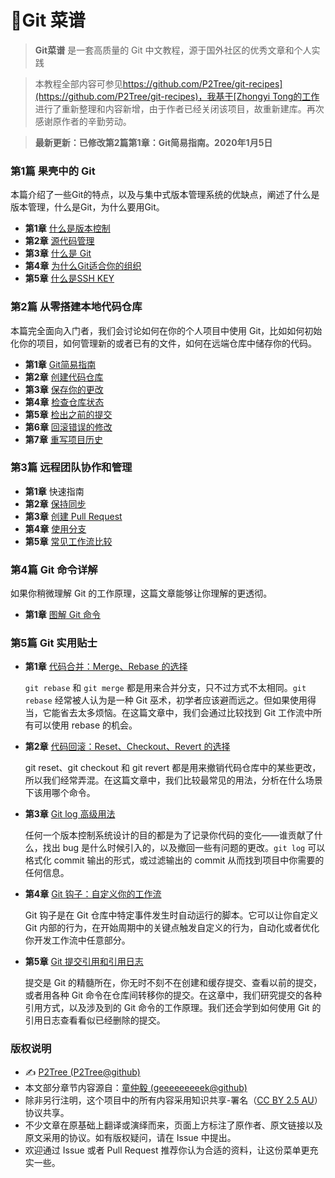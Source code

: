 # 🥡Git 菜谱

> **Git菜谱** 是一套高质量的 Git 中文教程，源于国外社区的优秀文章和个人实践

> 本教程全部内容可参见[https://github.com/P2Tree/git-recipes](https://github.com/P2Tree/git-recipes)，我基于[Zhongyi Tong的工作](https://github.com/geeeeeeeeek/git-recipes)进行了重新整理和内容新增，由于作者已经关闭该项目，故重新建库。再次感谢原作者的辛勤劳动。

> **最新更新：已修改第2篇第1章：Git简易指南。2020年1月5日**

### 第1篇 果壳中的 Git

本篇介绍了一些Git的特点，以及与集中式版本管理系统的优缺点，阐述了什么是版本管理，什么是Git，为什么要用Git。

* **第1章** [什么是版本控制](sources/1.1-什么是版本控制.md)
* **第2章** [源代码管理](sources/1.2-源代码管理.md)
* **第3章** [什么是 Git](sources/1.3-什么是Git.md)
* **第4章** [为什么Git适合你的组织](sources/1.4-为什么Git适合你的组织.md)
* **第5章** [什么是SSH KEY](<sources/1.5-什么是SSH KEY.md>)

### 第2篇 从零搭建本地代码仓库

本篇完全面向入门者，我们会讨论如何在你的个人项目中使用 Git，比如如何初始化你的项目，如何管理新的或者已有的文件，如何在远端仓库中储存你的代码。

* **第1章** [Git简易指南](sources/2.1-Git简易指南.md)
* **第2章** [创建代码仓库](sources/2.2-创建代码仓库.md)
* **第3章** [保存你的更改](sources/2.3-保存你的更改.md)
* **第4章** [检查仓库状态](sources/2.4-查看仓库状态.md)
* **第5章** [检出之前的提交](sources/2.5-检出以前的提交.md)
* **第6章** [回滚错误的修改](sources/2.6-回滚错误的修改.md)
* **第7章** [重写项目历史](sources/2.7-重写项目历史.md)

### 第3篇 远程团队协作和管理

* **第1章** 快速指南
* **第2章** [保持同步](sources/3.2-保持代码同步.md)
* **第3章** [创建 Pull Request](sources/3.3-创建PullRequest.md)
* **第4章** [使用分支](sources/3.4-使用分支.md)
* **第5章** [常见工作流比较](sources/3.5-常见工作流比较.md)

### 第4篇 Git 命令详解

如果你稍微理解 Git 的工作原理，这篇文章能够让你理解的更透彻。

* **第1章** [图解 Git 命令](sources/4-Git图解.md)

### 第5篇 Git 实用贴士

*   **第1章** [代码合并：Merge、Rebase 的选择](sources/5.1-代码合并Merge还是Rebase.md)

    `git rebase` 和 `git merge` 都是用来合并分支，只不过方式不太相同。`git rebase` 经常被人认为是一种 Git 巫术，初学者应该避而远之。但如果使用得当，它能省去太多烦恼。在这篇文章中，我们会通过比较找到 Git 工作流中所有可以使用 rebase 的机会。
*   **第2章** [代码回滚：Reset、Checkout、Revert 的选择](sources/5.2-回滚命令Reset、Checkout、Revert辨析.md)

    git reset、git checkout 和 git revert 都是用来撤销代码仓库中的某些更改，所以我们经常弄混。在这篇文章中，我们比较最常见的用法，分析在什么场景下该用哪个命令。
*   **第3章** [Git log 高级用法](sources/5.3-Git\_log高级用法.md)

    任何一个版本控制系统设计的目的都是为了记录你代码的变化——谁贡献了什么，找出 bug 是什么时候引入的，以及撤回一些有问题的更改。`git log` 可以格式化 commit 输出的形式，或过滤输出的 commit 从而找到项目中你需要的任何信息。
*   **第4章** [Git 钩子：自定义你的工作流](sources/5.4-Git钩子.md)

    Git 钩子是在 Git 仓库中特定事件发生时自动运行的脚本。它可以让你自定义 Git 内部的行为，在开始周期中的关键点触发自定义的行为，自动化或者优化你开发工作流中任意部分。
*   **第5章** [Git 提交引用和引用日志](sources/5.5-Git提交引用.md)

    提交是 Git 的精髓所在，你无时不刻不在创建和缓存提交、查看以前的提交，或者用各种 Git 命令在仓库间转移你的提交。在这章中，我们研究提交的各种引用方式，以及涉及到的 Git 命令的工作原理。我们还会学到如何使用 Git 的引用日志查看看似已经删除的提交。

### 版权说明

* ✍️ [P2Tree (P2Tree@github)](https://github.com/P2Tree)
* 本文部分章节内容源自：[童仲毅 (geeeeeeeeek@github)](https://github.com/geeeeeeeeek)
* 除非另行注明，这个项目中的所有内容采用知识共享-署名（[CC BY 2.5 AU](http://creativecommons.org/licenses/by/2.5/au/deed.zh)）协议共享。
* 不少文章在原基础上翻译或演绎而来，页面上方标注了原作者、原文链接以及原文采用的协议。如有版权疑问，请在 Issue 中提出。
* 欢迎通过 Issue 或者 Pull Request 推荐你认为合适的资料，让这份菜单更充实一些。
